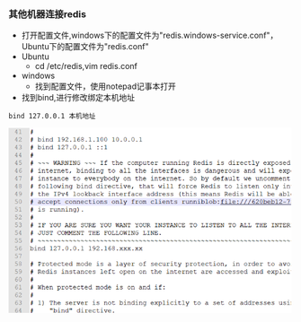 ### 其他机器连接redis

* 打开配置文件,windows下的配置文件为"redis.windows-service.conf"，Ubuntu下的配置文件为"redis.conf"
* Ubuntu
  * cd /etc/redis,vim redis.conf
* windows
  * 找到配置文件，使用notepad记事本打开
* 找到bind,进行修改绑定本机地址

```
bind 127.0.0.1 本机地址
```

![](/assets/124.2.png)






